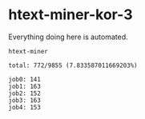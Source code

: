 # htext-miner-kor-3

Everything doing here is automated.

```
htext-miner

total: 772/9855 (7.833587011669203%)

job0: 141
job1: 163
job2: 152
job3: 163
job4: 153
```